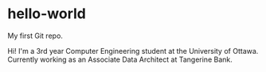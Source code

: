 # hello-world
My first Git repo.

Hi! I'm a 3rd year Computer Engineering student at the University of Ottawa. 
Currently working as an Associate Data Architect at Tangerine Bank. 
